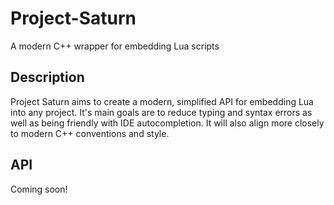 # Project-Saturn
A modern C++ wrapper for embedding Lua scripts

## Description
Project Saturn aims to create a modern, simplified API for embedding Lua into any project. 
It's main goals are to reduce typing and syntax errors as well as being friendly with IDE autocompletion.
It will also align more closely to modern C++ conventions and style.

## API
Coming soon!
